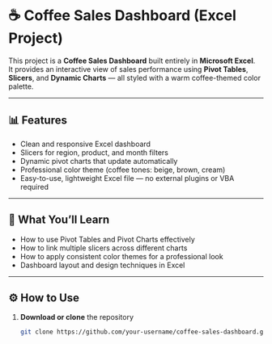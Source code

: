 # ☕ Coffee Sales Dashboard (Excel Project)

This project is a **Coffee Sales Dashboard** built entirely in **Microsoft Excel**.  
It provides an interactive view of sales performance using **Pivot Tables**, **Slicers**, and **Dynamic Charts** — all styled with a warm coffee-themed color palette.

---

## 📊 Features

- Clean and responsive Excel dashboard  
- Slicers for region, product, and month filters  
- Dynamic pivot charts that update automatically  
- Professional color theme (coffee tones: beige, brown, cream)  
- Easy-to-use, lightweight Excel file — no external plugins or VBA required  

---

## 🧠 What You’ll Learn

- How to use Pivot Tables and Pivot Charts effectively  
- How to link multiple slicers across different charts  
- How to apply consistent color themes for a professional look  
- Dashboard layout and design techniques in Excel  

---

## ⚙️ How to Use

1. **Download or clone** the repository  
   ```bash
   git clone https://github.com/your-username/coffee-sales-dashboard.git
